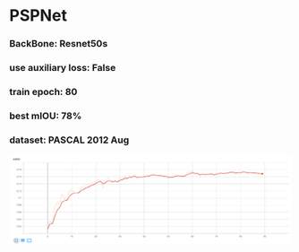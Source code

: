 # PSPNet

### BackBone: Resnet50s
### use auxiliary loss: False
### train epoch: 80
### best mIOU: 78%
### dataset: PASCAL 2012 Aug

![mIOU.png](miou.png)
